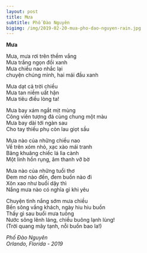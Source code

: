 ```yaml
---
layout: post
title: Mưa
subtitle: Phố Đào Nguyên
bigimg: /img/2019-02-20-mua-pho-dao-nguyen-rain.jpg
---
```

<b>Mưa</b>

Mưa, mưa rơi trên thềm vắng<br>
Mưa trắng ngọn đồi xanh<br>
Mưa chiều nao nhắc lại<br>
chuyện chúng mình, hai mái đầu xanh

Mưa dạt cả trời chiều<br>
Mưa tan niềm uất hận<br>
Mưa tiêu điều lòng ta!<br>

Mưa bay xám ngắt mịt mùng<br>
Công viên tượng đá cùng chung một màu<br>
Mưa bay dài tới ngàn sau<br>
Cho tay thiếu phụ còn lau giọt sầu

Mưa nào của những chiều nao<br>
Vế trên xóm nhỏ, xạc xào mái tranh<br>
Bâng khuâng chiếc lá lìa cành<br>
Một linh hồn rụng, âm thanh vỡ bờ

Mưa nào của những tuổi thơ<br>
Đem mơ nào đến, đem buồn nào đi<br>
Xôn xao như buổi dậy thì<br>
Nắng mưa nào có nghĩa gì khi yêu

Chuyện tình nắng sớm mưa chiều<br>
Bến sông vắng khách, ngày hiu hiu buồn<br>
Thấy gì sau buổi mưa tuông<br>
Nước sông lênh láng, chiều buông lạnh lùng!<br>
(Trời quang mây tạnh, nỗi buồn bao la!)

<i>
Phố Đào Nguyên<br>
Orlando, Florida - 2019
</i>

